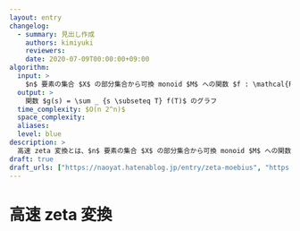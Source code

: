 ```yaml
---
layout: entry
changelog:
  - summary: 見出し作成
    authors: kimiyuki
    reviewers:
    date: 2020-07-09T00:00:00+09:00
algorithm:
  input: >
    $n$ 要素の集合 $X$ の部分集合から可換 monoid $M$ への関数 $f : \mathcal{P}(X) \to M$ のグラフ
  output: >
    関数 $g(s) = \sum _ {s \subseteq T} f(T)$ のグラフ
  time_complexity: $O(n 2^n)$
  space_complexity:
  aliases:
  level: blue
description: >
  高速 zeta 変換とは、$n$ 要素の集合 $X$ の部分集合から可換 monoid $M$ への関数 $f : \mathcal{P}(X) \to M$ が与えられたとき、関数 $g(s) = \sum _ {s \subseteq T} f(T)$ の全体を $O(n 2^n)$ で求めるアルゴリズムである。累積和の $n$ 次元への一般化と理解できる。
draft: true
draft_urls: ["https://naoyat.hatenablog.jp/entry/zeta-moebius", "https://qiita.com/convexineq/items/afc84dfb9ee4ec4a67d5"]
---
```


# 高速 zeta 変換
